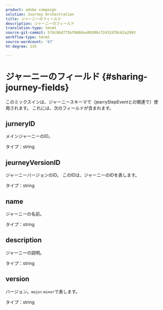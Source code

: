 ```yaml
---
product: adobe campaign
solution: Journey Orchestration
title: ジャーニーのフィールド
description: ジャーニーのフィールド
translation-type: tm+mt
source-git-commit: 57dc86d775bf8860aa09300cf2432d70c62a2993
workflow-type: tm+mt
source-wordcount: '67'
ht-degree: 13%

---
```



# ジャーニーのフィールド {#sharing-journey-fields}

このミックスインは、ジャーニースキーマで（jearryStepEventとの関連で）使用されます。 これには、次のフィールドが含まれます。

## jurneryID

メインジャーニーのID。

タイプ：string

## jeurneyVersionID

ジャーニーバージョンのID。 このIDは、ジャーニーのIDを表します。

タイプ：string

## name

ジャーニーの名前。

タイプ：string

## description

ジャーニーの説明。

タイプ：string

## version

バージョン。`major`.`minor`で表します。

タイプ：string